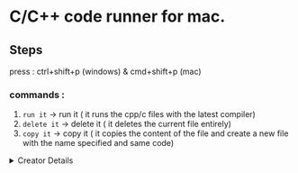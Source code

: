 # C/C++ code runner for mac.

## Steps

press : ctrl+shift+p (windows) & cmd+shift+p (mac)

### commands :

1. `run it` -> run it ( it runs the cpp/c files with the latest compiler)
2. `delete it` -> delete it ( it deletes the current file entirely)
3. `copy it` -> copy it ( it copies the content of the file and create a new file with the name specified and same code)

<details>
<summary>Creator Details</summary>
Linkedin : https://www.linkedin.com/in/pradeep-sahu-759720224/
mail : official.pradeepsahu@gmail.com
</details>
